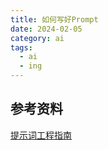 ```yaml
---
title: 如何写好Prompt
date: 2024-02-05
category: ai
tags:
  - ai
  - ing
---
```


<!-- more -->

## 参考资料

[提示词工程指南](https://www.promptingguide.ai/zh/)
<!-- 通义千问提示词本地文档 -->
<!-- B站视频 -->
<!--  -->